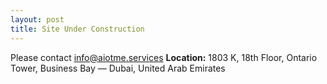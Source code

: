 ```yaml
---
layout: post
title: Site Under Construction
---
```


Please contact [info@aiotme.services](mailto:info@aiotme.services)
**Location:** 1803 K, 18th Floor, Ontario Tower, Business Bay — Dubai, United Arab Emirates
